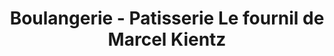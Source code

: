 ---
title: "Boulangerie - Patisserie Le fournil de Marcel Kientz"
url: /selestat/boulangerie-patisserie-le-fournil-de-marcel-kientz/
shop: boulangerie
---